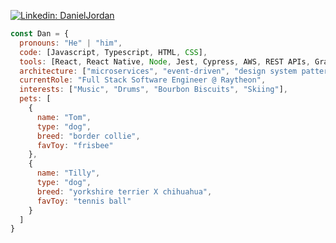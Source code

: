 [![Linkedin: DanielJordan](https://img.shields.io/badge/-DanJordan-blue?style=flat-square&logo=Linkedin&logoColor=white&link=https://www.linkedin.com/in/danjordanfullstack/)](https://www.linkedin.com/in/danjordanfullstack/)


```javascript
const Dan = {
  pronouns: "He" | "him",
  code: [Javascript, Typescript, HTML, CSS],
  tools: [React, React Native, Node, Jest, Cypress, AWS, REST APIs, GraphQL, Web Sockets, Docker],
  architecture: ["microservices", "event-driven", "design system pattern"],
  currentRole: "Full Stack Software Engineer @ Raytheon",
  interests: ["Music", "Drums", "Bourbon Biscuits", "Skiing"],
  pets: [
    {
      name: "Tom",
      type: "dog",
      breed: "border collie",
      favToy: "frisbee"
    },
    {
      name: "Tilly",
      type: "dog",
      breed: "yorkshire terrier X chihuahua",
      favToy: "tennis ball"
    }
  ]
}
```
